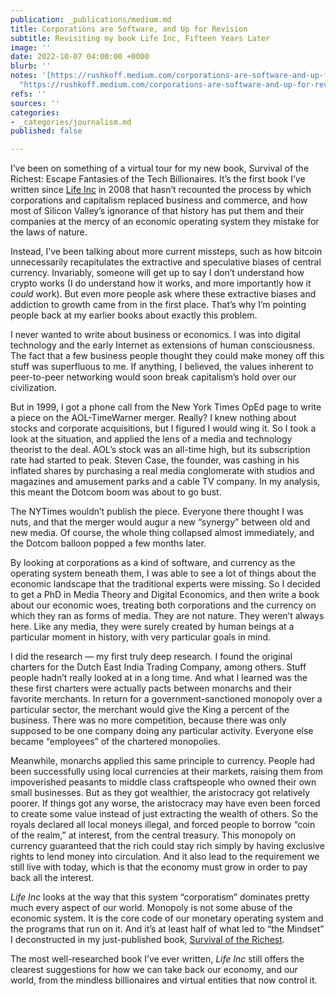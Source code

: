 ```yaml
---
publication: _publications/medium.md
title: Corporations are Software, and Up for Revision
subtitle: Revisiting my book Life Inc, Fifteen Years Later
image: ''
date: 2022-10-07 04:00:00 +0000
blurb: ''
notes: '[https://rushkoff.medium.com/corporations-are-software-and-up-for-revision-8fed75dfa0aa](https://rushkoff.medium.com/corporations-are-software-and-up-for-revision-8fed75dfa0aa
  "https://rushkoff.medium.com/corporations-are-software-and-up-for-revision-8fed75dfa0aa")'
refs: ''
sources: ''
categories:
- _categories/journalism.md
published: false

---
```

I’ve been on something of a virtual tour for my new book, Survival of the Richest: Escape Fantasies of the Tech Billionaires. It’s the first book I’ve written since [Life Inc](https://www.amazon.com/Life-Inc-Corporatism-Conquered-World/dp/0812978501) in 2008 that hasn’t recounted the process by which corporations and capitalism replaced business and commerce, and how most of Silicon Valley’s ignorance of that history has put them and their companies at the mercy of an economic operating system they mistake for the laws of nature.

Instead, I’ve been talking about more current missteps, such as how bitcoin unnecessarily recapitulates the extractive and speculative biases of central currency. Invariably, someone will get up to say I don’t understand how crypto works (I do understand how it works, and more importantly how it _could_ work). But even more people ask where these extractive biases and addiction to growth came from in the first place. That’s why I’m pointing people back at my earlier books about exactly this problem.

I never wanted to write about business or economics. I was into digital technology and the early Internet as extensions of human consciousness. The fact that a few business people thought they could make money off this stuff was superfluous to me. If anything, I believed, the values inherent to peer-to-peer networking would soon break capitalism’s hold over our civilization.

But in 1999, I got a phone call from the New York Times OpEd page to write a piece on the AOL-TimeWarner merger. Really? I knew nothing about stocks and corporate acquisitions, but I figured I would wing it. So I took a look at the situation, and applied the lens of a media and technology theorist to the deal. AOL’s stock was an all-time high, but its subscription rate had started to peak. Steven Case, the founder, was cashing in his inflated shares by purchasing a real media conglomerate with studios and magazines and amusement parks and a cable TV company. In my analysis, this meant the Dotcom boom was about to go bust.

The NYTimes wouldn’t publish the piece. Everyone there thought I was nuts, and that the merger would augur a new “synergy” between old and new media. Of course, the whole thing collapsed almost immediately, and the Dotcom balloon popped a few months later.

By looking at corporations as a kind of software, and currency as the operating system beneath them, I was able to see a lot of things about the economic landscape that the traditional experts were missing. So I decided to get a PhD in Media Theory and Digital Economics, and then write a book about our economic woes, treating both corporations and the currency on which they ran as forms of media. They are not nature. They weren’t always here. Like any media, they were surely created by human beings at a particular moment in history, with very particular goals in mind.

I did the research — my first truly deep research. I found the original charters for the Dutch East India Trading Company, among others. Stuff people hadn’t really looked at in a long time. And what I learned was the these first charters were actually pacts between monarchs and their favorite merchants. In return for a government-sanctioned monopoly over a particular sector, the merchant would give the King a percent of the business. There was no more competition, because there was only supposed to be one company doing any particular activity. Everyone else became “employees” of the chartered monopolies.

Meanwhile, monarchs applied this same principle to currency. People had been successfully using local currencies at their markets, raising them from impoverished peasants to middle class craftspeople who owned their own small businesses. But as they got wealthier, the aristocracy got relatively poorer. If things got any worse, the aristocracy may have even been forced to create some value instead of just extracting the wealth of others. So the royals declared all local moneys illegal, and forced people to borrow “coin of the realm,” at interest, from the central treasury. This monopoly on currency guaranteed that the rich could stay rich simply by having exclusive rights to lend money into circulation. And it also lead to the requirement we still live with today, which is that the economy must grow in order to pay back all the interest.

_Life Inc_ looks at the way that this system “corporatism” dominates pretty much every aspect of our world. Monopoly is not some abuse of the economic system. It is the core code of our monetary operating system and the programs that run on it. And it’s at least half of what led to “the Mindset” I deconstructed in my just-published book, [Survival of the Richest](https://wwnorton.com/books/survival-of-the-richest/about-the-book/description).

The most well-researched book I’ve ever written, _Life Inc_ still offers the clearest suggestions for how we can take back our economy, and our world, from the mindless billionaires and virtual entities that now control it.